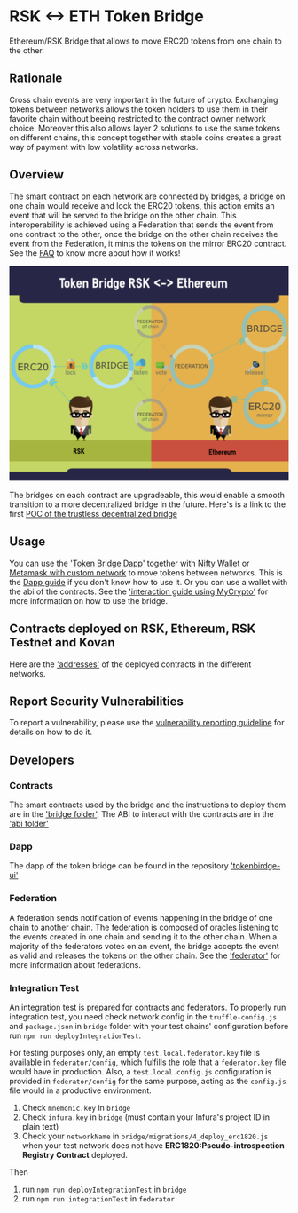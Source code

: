# RSK <-> ETH Token Bridge

Ethereum/RSK Bridge that allows to move ERC20 tokens from one chain to the other.

## Rationale

Cross chain events are very important in the future of crypto. Exchanging tokens between networks allows the token holders to use them in their favorite chain without beeing restricted to the contract owner network choice. Moreover this also allows layer 2 solutions to use the same tokens on different chains, this concept together with stable coins creates a great way of payment with low volatility across networks.

## Overview

The smart contract on each network are connected by bridges, a bridge on one chain would receive and lock the ERC20 tokens, this action emits an event that will be served to the bridge on the other chain. This interoperability is achieved using a Federation that sends the event from one contract to the other, once the bridge on the other chain receives the event from the Federation, it mints the tokens on the mirror ERC20 contract.
See the [FAQ](https://developers.rsk.co/tools/tokenbridge/faq/) to know more about how it works!

<p align="center">
  <img src="./docs/images/token-bridge-diagram.png"/>
</p>

The bridges on each contract are upgradeable, this would enable a smooth transition to a more decentralized bridge in the future. Here's is a link to the first 
[POC of the trustless decentralized bridge](https://github.com/rsksmart/decentralized-tokenbridge)

## Usage

You can use the ['Token Bridge Dapp'](https://tokenbridge.rsk.co/) together with [Nifty Wallet](https://chrome.google.com/webstore/detail/nifty-wallet/jbdaocneiiinmjbjlgalhcelgbejmnid) or [Metamask with custom network](https://github.com/rsksmart/rskj/wiki/Configure-Metamask-to-connect-with-RSK) to move tokens between networks. This is the [Dapp guide](https://developers.rsk.co/tools/tokenbridge/dappguide/) if you don't know how to use it.
Or you can use a wallet with the abi of the contracts. See the ['interaction guide using MyCrypto'](https://developers.rsk.co/tools/tokenbridge/usingmycrypto/) for more information on how to use the bridge.

## Contracts deployed on RSK, Ethereum, RSK Testnet and Kovan

Here are the ['addresses'](./docs/ContractAddresses.md) of the deployed contracts in the different networks.

## Report Security Vulnerabilities

To report a vulnerability, please use the [vulnerability reporting guideline](./SECURITY.md) for details on how to do it.

## Developers

### Contracts

The smart contracts used by the bridge and the instructions to deploy them are in the ['bridge folder'](./bridge/README.md).
The ABI to interact with the contracts are in the ['abi folder'](./bridge/abi)

### Dapp

The dapp of the token bridge can be found in the repository ['tokenbirdge-ui'](https://github.com/rsksmart/tokenbridge-ui)


### Federation

A federation sends notification of events happening in the bridge of one chain to another chain. The federation is composed of oracles listening to the events created in one chain and sending it to the other chain. When a majority of the federators votes on an event, the bridge accepts the event as valid and releases the tokens on the other chain.
See the ['federator'](./federator/README.md) for more information about federations.

### Integration Test

An integration test is prepared for contracts and federators. To properly run integration test, you need check network config in the `truffle-config.js` and `package.json` in `bridge` folder with your test chains' configuration before run `npm run deployIntegrationTest`.

For testing purposes only, an empty `test.local.federator.key` file is available in `federator/config`, which fulfills the role that a `federator.key` file would have in production.
Also, a `test.local.config.js` configuration is provided in `federator/config` for the same purpose, acting as the `config.js` file would in a productive environment.

1. Check `mnemonic.key` in `bridge`
1. Check `infura.key` in `bridge` (must contain your Infura's project ID in plain text)
1. Check your `networkName` in `bridge/migrations/4_deploy_erc1820.js` when your test network does not have **ERC1820:Pseudo-introspection Registry Contract** deployed.

Then
1. run `npm run deployIntegrationTest` in `bridge`
1. run `npm run integrationTest` in `federator`
